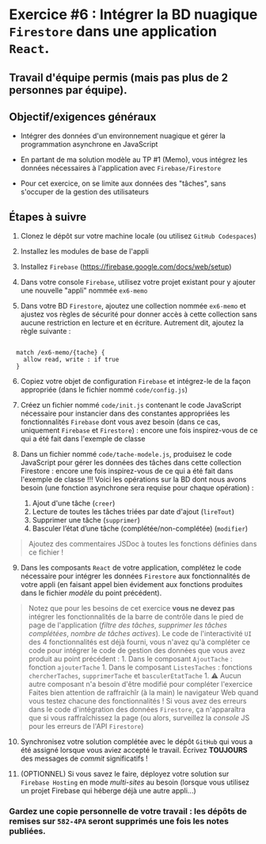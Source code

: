 # Exercice #6 : Intégrer la BD nuagique `Firestore` dans une application `React`.
## Travail d'équipe permis (mais pas plus de 2 personnes par équipe).

## Objectif/exigences généraux
* Intégrer des données d'un environnement nuagique et gérer la programmation asynchrone en JavaScript

* En partant de ma solution modèle au TP #1 (Memo), vous intégrez les données nécessaires à l'application avec `Firebase/Firestore`

* Pour cet exercice, on se limite aux données des "tâches", sans s'occuper de la gestion des utilisateurs

## Étapes à suivre
1. Clonez le dépôt sur votre machine locale (ou utilisez `GitHub Codespaces`)

2. Installez les modules de base de l'appli

3. Installez `Firebase` (https://firebase.google.com/docs/web/setup)

4. Dans votre console `Firebase`, utilisez votre projet existant pour y ajouter une nouvelle "appli" nommée `ex6-memo`

5. Dans votre BD `Firestore`, ajoutez une collection nommée `ex6-memo` et ajustez vos règles de sécurité pour donner accès à cette collection sans aucune restriction en lecture et en écriture. Autrement dit, ajoutez la règle suivante : 
<code>
  match /ex6-memo/{tache} {
    allow read, write : if true        
  }
</code>

6. Copiez votre objet de configuration `Firebase` et intégrez-le de la façon appropriée (dans le fichier nommé `code/config.js`)

7. Créez un fichier nommé `code/init.js` contenant le code JavaScript nécessaire pour instancier dans des constantes appropriées les fonctionnalités `Firebase` dont vous avez besoin (dans ce cas, uniquement `Firebase` et `Firestore`) : encore une fois inspirez-vous de ce qui a été fait dans l'exemple de classe

8. Dans un fichier nommé `code/tache-modele.js`, produisez le code JavaScript pour gérer les données des tâches dans cette collection Firestore : encore une fois inspirez-vous de ce qui a été fait dans l'exemple de classe !!! Voici les opérations sur la BD dont nous avons besoin (une fonction asynchrone sera requise pour chaque opération) :
    1. Ajout d'une tâche (`creer`)
    2. Lecture de toutes les tâches triées par date d'ajout (`lireTout`)
    3. Supprimer une tâche (`supprimer`)
    4. Basculer l’état d’une tâche (complétée/non-complétée) (`modifier`)
>Ajoutez des commentaires JSDoc à toutes les fonctions définies dans ce fichier !

9. Dans les composants `React` de votre application, complétez le code nécessaire pour intégrer les données `Firestore` aux fonctionnalités de votre appli (en faisant appel bien évidement aux fonctions produites dans le fichier *modèle* du point précédent). 
>Notez que pour les besoins de cet exercice **vous ne devez pas** intégrer les fonctionnalités de la barre de contrôle dans le pied de page de l'application (*filtre des tâches*, *supprimer les tâches complétées*, *nombre de tâches actives*). 
>Le code de l'interactivité `UI` des 4 fonctionnalités est déjà fourni, vous n'avez qu'à compléter ce code pour intégrer le code de gestion des données que vous avez produit au point précédent :
    1. Dans le composant `AjoutTache` : fonction `ajouterTache`
    1. Dans le composant `ListesTaches` : fonctions `chercherTaches`, `supprimerTache` et `basculerEtatTache`
    1. :warning: Aucun autre composant n'a besoin d'être modifié pour compléter l'exercice
>Faites bien attention de raffraichîr (à la main) le navigateur Web quand vous testez chacune des fonctionnalités ! Si vous avez des erreurs dans le code d'intégration des données `Firestore`, ça n'apparaîtra que si vous raffraîchissez la page (ou alors, surveillez la *console* JS pour les erreurs de l'API `Firestore`)

10. Synchronisez votre solution complétée avec le dépôt `GitHub` qui vous a été assigné lorsque vous aviez accepté le travail. Écrivez **TOUJOURS** des messages de *commit* significatifs !

11. (OPTIONNEL) Si vous savez le faire, déployez votre solution sur `Firebase Hosting` en mode *multi-sites* au besoin (lorsque vous utilisez un projet Firebase qui héberge déjà une autre appli...)

### Gardez une copie personnelle de votre travail : les dépôts de remises sur `582-4PA` seront supprimés une fois les notes publiées.